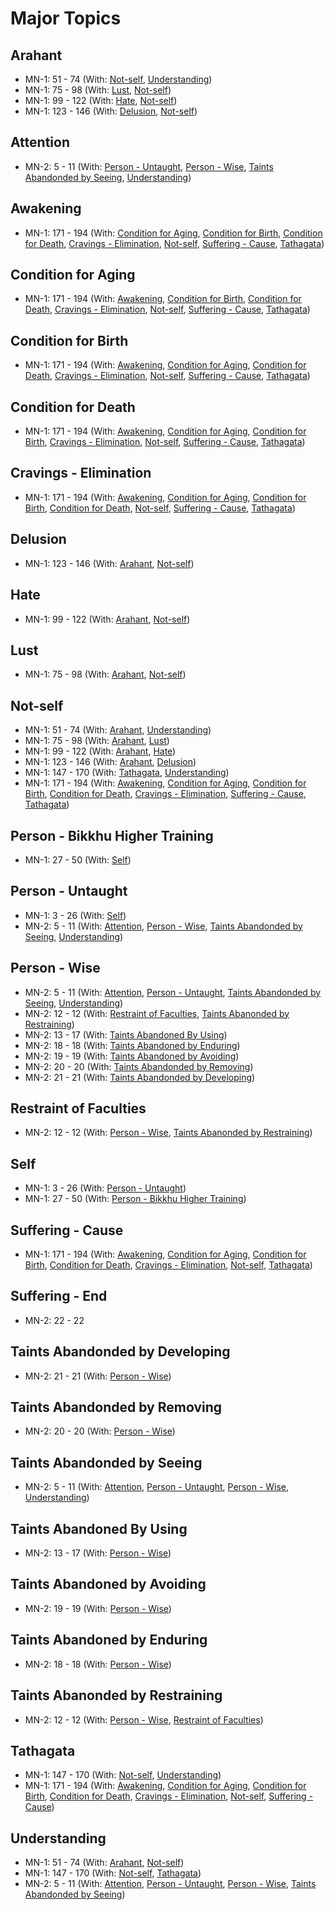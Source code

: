 # Major Topics


## Arahant
* MN-1: 51 - 74  (With: [Not-self](#Not-self), [Understanding](#Understanding)) 
* MN-1: 75 - 98  (With: [Lust](#Lust), [Not-self](#Not-self)) 
* MN-1: 99 - 122  (With: [Hate](#Hate), [Not-self](#Not-self)) 
* MN-1: 123 - 146  (With: [Delusion](#Delusion), [Not-self](#Not-self)) 
## Attention
* MN-2: 5 - 11  (With: [Person - Untaught](#Person---Untaught), [Person - Wise](#Person---Wise), [Taints Abandonded by Seeing](#Taints-Abandonded-by-Seeing), [Understanding](#Understanding)) 
## Awakening
* MN-1: 171 - 194  (With: [Condition for Aging](#Condition-for-Aging), [Condition for Birth](#Condition-for-Birth), [Condition for Death](#Condition-for-Death), [Cravings - Elimination](#Cravings---Elimination), [Not-self](#Not-self), [Suffering - Cause](#Suffering---Cause), [Tathagata](#Tathagata)) 
## Condition for Aging
* MN-1: 171 - 194  (With: [Awakening](#Awakening), [Condition for Birth](#Condition-for-Birth), [Condition for Death](#Condition-for-Death), [Cravings - Elimination](#Cravings---Elimination), [Not-self](#Not-self), [Suffering - Cause](#Suffering---Cause), [Tathagata](#Tathagata)) 
## Condition for Birth
* MN-1: 171 - 194  (With: [Awakening](#Awakening), [Condition for Aging](#Condition-for-Aging), [Condition for Death](#Condition-for-Death), [Cravings - Elimination](#Cravings---Elimination), [Not-self](#Not-self), [Suffering - Cause](#Suffering---Cause), [Tathagata](#Tathagata)) 
## Condition for Death
* MN-1: 171 - 194  (With: [Awakening](#Awakening), [Condition for Aging](#Condition-for-Aging), [Condition for Birth](#Condition-for-Birth), [Cravings - Elimination](#Cravings---Elimination), [Not-self](#Not-self), [Suffering - Cause](#Suffering---Cause), [Tathagata](#Tathagata)) 
## Cravings - Elimination
* MN-1: 171 - 194  (With: [Awakening](#Awakening), [Condition for Aging](#Condition-for-Aging), [Condition for Birth](#Condition-for-Birth), [Condition for Death](#Condition-for-Death), [Not-self](#Not-self), [Suffering - Cause](#Suffering---Cause), [Tathagata](#Tathagata)) 
## Delusion
* MN-1: 123 - 146  (With: [Arahant](#Arahant), [Not-self](#Not-self)) 
## Hate
* MN-1: 99 - 122  (With: [Arahant](#Arahant), [Not-self](#Not-self)) 
## Lust
* MN-1: 75 - 98  (With: [Arahant](#Arahant), [Not-self](#Not-self)) 
## Not-self
* MN-1: 51 - 74  (With: [Arahant](#Arahant), [Understanding](#Understanding)) 
* MN-1: 75 - 98  (With: [Arahant](#Arahant), [Lust](#Lust)) 
* MN-1: 99 - 122  (With: [Arahant](#Arahant), [Hate](#Hate)) 
* MN-1: 123 - 146  (With: [Arahant](#Arahant), [Delusion](#Delusion)) 
* MN-1: 147 - 170  (With: [Tathagata](#Tathagata), [Understanding](#Understanding)) 
* MN-1: 171 - 194  (With: [Awakening](#Awakening), [Condition for Aging](#Condition-for-Aging), [Condition for Birth](#Condition-for-Birth), [Condition for Death](#Condition-for-Death), [Cravings - Elimination](#Cravings---Elimination), [Suffering - Cause](#Suffering---Cause), [Tathagata](#Tathagata)) 
## Person - Bikkhu Higher Training
* MN-1: 27 - 50  (With: [Self](#Self)) 
## Person - Untaught
* MN-1: 3 - 26  (With: [Self](#Self)) 
* MN-2: 5 - 11  (With: [Attention](#Attention), [Person - Wise](#Person---Wise), [Taints Abandonded by Seeing](#Taints-Abandonded-by-Seeing), [Understanding](#Understanding)) 
## Person - Wise
* MN-2: 5 - 11  (With: [Attention](#Attention), [Person - Untaught](#Person---Untaught), [Taints Abandonded by Seeing](#Taints-Abandonded-by-Seeing), [Understanding](#Understanding)) 
* MN-2: 12 - 12  (With: [Restraint of Faculties](#Restraint-of-Faculties), [Taints Abanonded by Restraining](#Taints-Abanonded-by-Restraining)) 
* MN-2: 13 - 17  (With: [Taints Abandoned By Using](#Taints-Abandoned-By-Using)) 
* MN-2: 18 - 18  (With: [Taints Abandoned by Enduring](#Taints-Abandoned-by-Enduring)) 
* MN-2: 19 - 19  (With: [Taints Abandoned by Avoiding](#Taints-Abandoned-by-Avoiding)) 
* MN-2: 20 - 20  (With: [Taints Abandonded by Removing](#Taints-Abandonded-by-Removing)) 
* MN-2: 21 - 21  (With: [Taints Abandonded by Developing](#Taints-Abandonded-by-Developing)) 
## Restraint of Faculties
* MN-2: 12 - 12  (With: [Person - Wise](#Person---Wise), [Taints Abanonded by Restraining](#Taints-Abanonded-by-Restraining)) 
## Self
* MN-1: 3 - 26  (With: [Person - Untaught](#Person---Untaught)) 
* MN-1: 27 - 50  (With: [Person - Bikkhu Higher Training](#Person---Bikkhu-Higher-Training)) 
## Suffering - Cause
* MN-1: 171 - 194  (With: [Awakening](#Awakening), [Condition for Aging](#Condition-for-Aging), [Condition for Birth](#Condition-for-Birth), [Condition for Death](#Condition-for-Death), [Cravings - Elimination](#Cravings---Elimination), [Not-self](#Not-self), [Tathagata](#Tathagata)) 
## Suffering - End
* MN-2: 22 - 22  
## Taints Abandonded by Developing
* MN-2: 21 - 21  (With: [Person - Wise](#Person---Wise)) 
## Taints Abandonded by Removing
* MN-2: 20 - 20  (With: [Person - Wise](#Person---Wise)) 
## Taints Abandonded by Seeing
* MN-2: 5 - 11  (With: [Attention](#Attention), [Person - Untaught](#Person---Untaught), [Person - Wise](#Person---Wise), [Understanding](#Understanding)) 
## Taints Abandoned By Using
* MN-2: 13 - 17  (With: [Person - Wise](#Person---Wise)) 
## Taints Abandoned by Avoiding
* MN-2: 19 - 19  (With: [Person - Wise](#Person---Wise)) 
## Taints Abandoned by Enduring
* MN-2: 18 - 18  (With: [Person - Wise](#Person---Wise)) 
## Taints Abanonded by Restraining
* MN-2: 12 - 12  (With: [Person - Wise](#Person---Wise), [Restraint of Faculties](#Restraint-of-Faculties)) 
## Tathagata
* MN-1: 147 - 170  (With: [Not-self](#Not-self), [Understanding](#Understanding)) 
* MN-1: 171 - 194  (With: [Awakening](#Awakening), [Condition for Aging](#Condition-for-Aging), [Condition for Birth](#Condition-for-Birth), [Condition for Death](#Condition-for-Death), [Cravings - Elimination](#Cravings---Elimination), [Not-self](#Not-self), [Suffering - Cause](#Suffering---Cause)) 
## Understanding
* MN-1: 51 - 74  (With: [Arahant](#Arahant), [Not-self](#Not-self)) 
* MN-1: 147 - 170  (With: [Not-self](#Not-self), [Tathagata](#Tathagata)) 
* MN-2: 5 - 11  (With: [Attention](#Attention), [Person - Untaught](#Person---Untaught), [Person - Wise](#Person---Wise), [Taints Abandonded by Seeing](#Taints-Abandonded-by-Seeing)) 